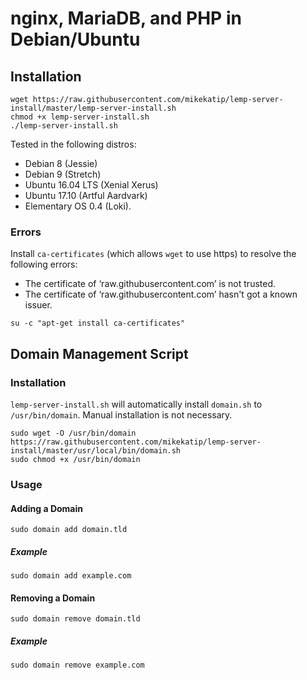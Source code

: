 # nginx, MariaDB, and PHP in Debian/Ubuntu

## Installation

```
wget https://raw.githubusercontent.com/mikekatip/lemp-server-install/master/lemp-server-install.sh
chmod +x lemp-server-install.sh
./lemp-server-install.sh
```
Tested in the following distros:
- Debian 8 (Jessie)
- Debian 9 (Stretch)
- Ubuntu 16.04 LTS (Xenial Xerus)
- Ubuntu 17.10 (Artful Aardvark)
- Elementary OS 0.4 (Loki).

### Errors

Install `ca-certificates` (which allows `wget` to use https) to resolve the following errors:

- The certificate of ‘raw.githubusercontent.com’ is not trusted.
- The certificate of ‘raw.githubusercontent.com’ hasn't got a known issuer.

```
su -c "apt-get install ca-certificates"
```
## Domain Management Script

### Installation

`lemp-server-install.sh` will automatically install `domain.sh` to `/usr/bin/domain`. Manual installation is not necessary.

```
sudo wget -O /usr/bin/domain https://raw.githubusercontent.com/mikekatip/lemp-server-install/master/usr/local/bin/domain.sh
sudo chmod +x /usr/bin/domain
```

### Usage

#### Adding a Domain

```
sudo domain add domain.tld
```

##### Example

```
sudo domain add example.com
```

#### Removing a Domain

```
sudo domain remove domain.tld
```

##### Example

```
sudo domain remove example.com
```
